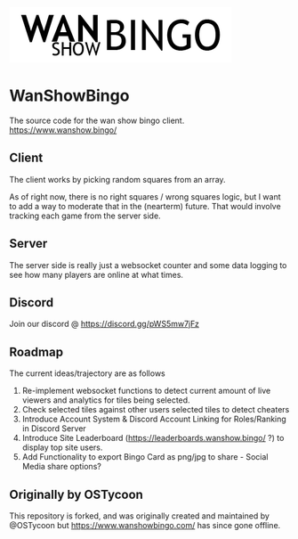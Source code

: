 ![WanShowBingo Logo](/client/images/wanshowbingo-b.png)

# WanShowBingo
The source code for the wan show bingo client. https://www.wanshow.bingo/

## Client
The client works by picking random squares from an array.

As of right now, there is no right squares / wrong squares logic, but I want to add a way to moderate that in the (nearterm) future. That would involve tracking each game from the server side.

## Server
The server side is really just a websocket counter and some data logging to see how many players are online at what times.

## Discord
Join our discord @ https://discord.gg/pWS5mw7jFz

## Roadmap
The current ideas/trajectory are as follows

1. Re-implement websocket functions to detect current amount of live viewers and analytics for tiles being selected.
2. Check selected tiles against other users selected tiles to detect cheaters
3. Introduce Account System & Discord Account Linking for Roles/Ranking in Discord Server
4. Introduce Site Leaderboard (https://leaderboards.wanshow.bingo/ ?) to display top site users.
5. Add Functionality to export Bingo Card as png/jpg to share - Social Media share options?

## Originally by OSTycoon
This repository is forked, and was originally created and maintained by @OSTycoon but https://www.wanshowbingo.com/ has since gone offline.
